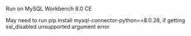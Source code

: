 Run on MySQL Workbench 8.0 CE

May need to run pip install mysql-connector-python==8.0.28, if getting ssl_disabled unsupported argument error
